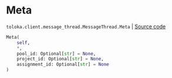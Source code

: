 # Meta
`toloka.client.message_thread.MessageThread.Meta` | [Source code](https://github.com/Toloka/toloka-kit/blob/v0.1.25/src/client/message_thread.py#L115)

```python
Meta(
    self,
    *,
    pool_id: Optional[str] = None,
    project_id: Optional[str] = None,
    assignment_id: Optional[str] = None
)
```

